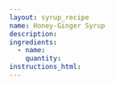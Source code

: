 ```yaml
---
layout: syrup_recipe
name: Honey-Ginger Syrup
description:
ingredients:
  - name:
    quantity:
instructions_html:
---
```

